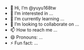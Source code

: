 - 👋 Hi, I’m @yuyu168tw
- 👀 I’m interested in ...
- 🌱 I’m currently learning ...
- 💞️ I’m looking to collaborate on ...
- 📫 How to reach me ...
- 😄 Pronouns: ...
- ⚡ Fun fact: ...

<!---
yuyu168tw/yuyu168tw is a ✨ special ✨ repository because its `README.md` (this file) appears on your GitHub profile.
You can click the Preview link to take a look at your changes.
--->
